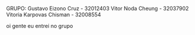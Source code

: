 GRUPO:
Gustavo Eizono Cruz - 32012403
Vitor Noda Cheung - 32037902
Vitoria Karpovas Chisman - 32008554

oi gente eu entrei no grupo

